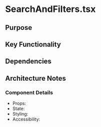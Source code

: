 # SearchAndFilters.tsx

## Purpose

## Key Functionality

## Dependencies

## Architecture Notes

### Component Details
- Props: 
- State: 
- Styling: 
- Accessibility: 
